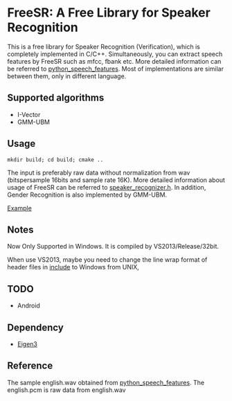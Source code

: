 # FreeSR: A Free Library for Speaker Recognition
This is a free library for Speaker Recognition (Verification), which is completely implemented in C/C++. Simultaneously, you can extract speech features by FreeSR such as mfcc, fbank etc. More detailed information can be referred to [python_speech_features](https://github.com/jameslyons/python_speech_features). Most of implementations are similar between them, only in different language.

## Supported algorithms
+ I-Vector
+ GMM-UBM

## Usage
```
mkdir build; cd build; cmake ..
```
The input is preferably raw data without normalization from wav (bitspersample 16bits and sample rate 16K).
More detailed information about usage of FreeSR can be referred to [speaker_recognizer.h](/include/speaker_recognizer.h).
In addition, Gender Recognition is also implemented by GMM-UBM.

[Example](/example/)

## Notes
Now Only Supported in Windows. It is compiled by VS2013/Release/32bit.

When use VS2013, maybe you need to change the line wrap format of header files in [include](/include/) to Windows from UNIX,

## TODO
+ Android

## Dependency
+ [Eigen3](http://eigen.tuxfamily.org/index.php?title=Main_Page)


## Reference
The sample english.wav obtained from [python_speech_features](https://github.com/jameslyons/python_speech_features).
The english.pcm is raw data from english.wav


